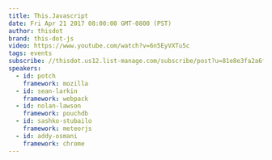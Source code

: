 ```yaml
---
title: This.Javascript
date: Fri Apr 21 2017 08:00:00 GMT-0800 (PST)
author: thisdot
brand: this-dot-js
video: https://www.youtube.com/watch?v=6n5EyVXTu5c
tags: events
subscribe: //thisdot.us12.list-manage.com/subscribe/post?u=81e8e3fa2a6f79fe97467029a&amp;id=c5cab08e97
speakers:
  - id: potch
    framework: mozilla
  - id: sean-larkin
    framework: webpack
  - id: nolan-lawson
    framework: pouchdb
  - id: sashko-stubailo
    framework: meteorjs
  - id: addy-osmani
    framework: chrome
---
```

